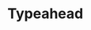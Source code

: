 # Typeahead

<template>
	<typeahead query-url="http://ukivas.local/api/meddra/" label-key="hl" array-key="items" @selected="selected"/>
	<list-group class="mt-4">
	  <list-group-item v-for="item in selectedItems">
	    <span v-html="item.label"></span>
	  </list-group-item>
	</list-group>
</template>

<script>
export default {
	data () {
  	return {
    	selectedItems:[],
  	}
  },
  methods:{
		selected(item){
			this.selectedItems.push(item)
		},
		selectedMeme(item){
			this.selectedMemes.push(item)
		}
  }
}
</script>